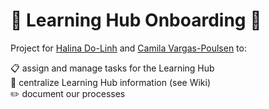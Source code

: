# :notebook: <b>Learning Hub Onboarding</b> :notebook:



Project for [Halina Do-Linh](https://github.com/hdolinh) and [Camila Vargas-Poulsen](https://github.com/camilavargasp) to:

:clipboard: assign and manage tasks for the Learning Hub <br>
:house_with_garden: centralize Learning Hub information (see Wiki)<br>
:pencil2: document our processes <br>

